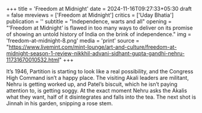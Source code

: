 +++
title = 'Freedom at Midnight'
date = 2024-11-16T09:27:33+05:30
draft = false
mreviews = ['Freedom at Midnight']
critics = ['Uday Bhatia']
publication = ''
subtitle = "Independence, warts and all"
opening = "‘Freedom at Midnight’ is flawed in too many ways to deliver on its promise of showing an untold history of India on the brink of independence."
img = 'freedom-at-midnight-8.png'
media = 'print'
source = "https://www.livemint.com/mint-lounge/art-and-culture/freedom-at-midnight-season-1-review-nikkhil-advani-sidhant-gupta-gandhi-nehru-11731670010532.html"
+++

It’s 1946, Partition is starting to look like a real possibility, and the Congress High Command isn’t a happy place. The visiting Akali leaders are militant, Nehru is getting worked up, and Patel’s biscuit, which he isn’t paying attention to, is getting soggy. At the exact moment Nehru asks the Akalis what they want, half of it disintegrates and falls into the tea. The next shot is Jinnah in his garden, snipping a rose stem.

